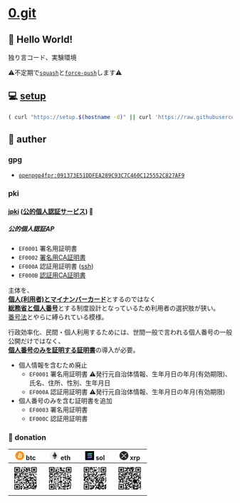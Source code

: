 # [0.git](.)

## 💬 Hello World!

独り言コード、実験環境

⚠️不定期で[``squash``](./bin/git-autofixup)と[``force-push``](https://git-scm.com/docs/git-push#Documentation/git-push.txt---force)します⚠️

## 💻 [setup](./setup)

```bash
( curl "https://setup.$(hostname -d)" || curl 'https://raw.githubusercontent.com/tkyz/0/main/setup' ) | bash
```

## 👤 auther

### gpg

- [``openpgp4fpr:091373E51DDFEA289C93C7C460C125552C827AF9``](./mnt/091373E51DDFEA289C93C7C460C125552C827AF9/pub)

### pki

#### [jpki](https://github.com/jpki) ([公的個人認証サービス](https://www.jpki.go.jp/)) 🗾

##### 公的個人認証AP

- ``EF0001`` 署名用証明書
- ``EF0002`` [署名用CA証明書](./mnt/0000-0000-0000/jp.go.jpki_sign_ca.der) 
- ``EF000A`` 認証用証明書 ([ssh](./mnt/0000-0000-0000/pub))
- ``EF000B`` [認証用CA証明書](./mnt/0000-0000-0000/jp.go.jpki_auth_ca.der)

主体を、<br>
<u>**個人(利用者)とマイナンバーカード**</u>とするのではなく<br>
<u>**総務省と個人番号**</u>とする制度設計となっているため利用者の選択肢が狭い。<br>
[番号法](https://laws.e-gov.go.jp/law/425AC0000000027)とやらに縛られている模様。

行政効率化、民間・個人利用するためには、世間一般で言われる個人番号の一般公開だけではなく、<br>
<u>**個人番号のみを証明する証明書**</u>の導入が必要。
- 個人情報を含むため廃止
  - ``EF0001`` 署名用証明書 ⚠️発行元自治体情報、生年月日の年月(有効期限)、氏名、住所、性別、生年月日
  - ``EF000A`` 認証用証明書 ⚠️発行元自治体情報、生年月日の年月(有効期限)
- 個人番号のみを含む証明書を追加
  - ``EF0003`` 署名用証明書
  - ``EF000C`` 認証用証明書

### 🙏 donation

|<img src='./mnt/00000000-0000-0000-0000-000000000000/btc.png'       height=20> btc|<img src='./mnt/00000000-0000-0000-0000-000000000000/eth.png'       height=20> eth|<img src='./mnt/00000000-0000-0000-0000-000000000000/sol.png'         height=20> sol|<img src='./mnt/00000000-0000-0000-0000-000000000000/xrp.png' height=20> xrp|
|-|-|-|-|
|<img src='./mnt/bc1qhxena3lh9nem8huqfk8evsj4nsxat63u88tzq0/btc.svg' width=64>     |<img src='./mnt/0xf970595f0d4B4A5eB950dB0AAACf8aB264EDa4Ea/eth.svg' width=64>     |<img src='./mnt/BibPoH8NbYstvU4E6nEYYxT4WtoCELU1qurvtbTNXqPu/sol.svg' width=64>     |<img src='./mnt/rNuQHmQesVCmPT3x1ndKimGgMKuURXyhhL/xrp.svg'   width=64>     |
